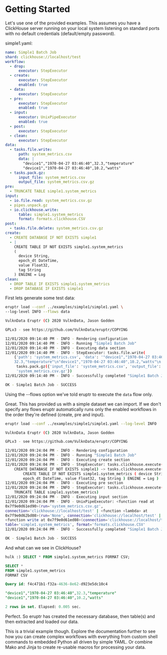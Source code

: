 # Getting Started

Let's use one of the provided examples. This assumes you have a ClickHouse 
server running on your local system listening on standard ports with no default
credentials (default/empty password).

simple1.yaml:

```yaml
name: Simple1 Batch Job
shard: clickhouse://localhost/test
workflow:
  - drop:
      executor: StepExecutor
  - create:
      executor: StepExecutor
      enabled: true
  - data:
      executor: StepExecutor
  - pre:
      executor: StepExecutor
      enabled: true
  - input:
      executor: UnixPipeExecutor
      enabled: true
  - post:
      executor: StepExecutor
  - clean:
      executor: StepExecutor
data:
  - tasks.file.write:
      path: system_metrics.csv
      data: |
        "device1","1970-04-27 03:46:40",32.3,"temperature"
        "device1","1970-04-27 03:46:40",10.2,"watts"
  - tasks.pack.gz:
      input_file: system_metrics.csv
      output_file: system_metrics.csv.gz
pre:
  - TRUNCATE TABLE simple1.system_metrics
input:
  - io.file.read: system_metrics.csv.gz
  - pipes.unpack.gz
  - io.clickhouse.write:
      table: simple1.system_metrics
      format: formats.clickhouse.CSV
post:
  - tasks.file.delete: system_metrics.csv.gz
create:
  - CREATE DATABASE IF NOT EXISTS simple1
  - |
    CREATE TABLE IF NOT EXISTS simple1.system_metrics
    (
      device String,
      epoch_dt DateTime,
      value Float32,
      tag String
    ) ENGINE = Log
clean:
  - DROP TABLE IF EXISTS simple1.system_metrics
  - DROP DATABASE IF EXISTS simple1
```

First lets generate some test data:

```bash
eruptr load --conf ../examples/simple1/simple1.yaml \
--log-level INFO --flows data

VulknData Eruptr (C) 2020 VulknData, Jason Godden

GPLv3 - see https://github.com/VulknData/eruptr/COPYING

12/01/2020 09:14:40 PM - INFO - Rendering configuration
12/01/2020 09:14:40 PM - INFO - Running "Simple1 Batch Job"
12/01/2020 09:14:40 PM - INFO - Executing data section
12/01/2020 09:14:40 PM - INFO - StepExecutor: tasks.file.write(
    {'path': 'system_metrics.csv', 'data': '"device1","1970-04-27 03:46:40",
    32.3,"temperature"\n"device1","1970-04-27 03:46:40",10.2,"watts"\n'}) ->
     tasks.pack.gz({'input_file': 'system_metrics.csv', 'output_file': 
     'system_metrics.csv.gz'})
12/01/2020 09:14:40 PM - INFO - Successfully completed "Simple1 Batch Job"

OK - Simple1 Batch Job - SUCCESS
```

Using the --flows option we've told eruptr to execute the `data` flow only.

Great. This has provided us with a simple dataset we can import. If we don't 
specify any flows eruptr automatically runs only the enabled workflows in the
order they're defined (create, pre and input).

```bash
eruptr load --conf ../examples/simple1/simple1.yaml --log-level INFO

VulknData Eruptr (C) 2020 VulknData, Jason Godden

GPLv3 - see https://github.com/VulknData/eruptr/COPYING

12/01/2020 09:24:04 PM - INFO - Rendering configuration
12/01/2020 09:24:04 PM - INFO - Running "Simple1 Batch Job"
12/01/2020 09:24:04 PM - INFO - Executing create section
12/01/2020 09:24:04 PM - INFO - StepExecutor: tasks.clickhouse.execute(
    CREATE DATABASE IF NOT EXISTS simple1) -> tasks.clickhouse.execute(
        CREATE TABLE IF NOT EXISTS simple1.system_metrics ( device String, 
        epoch_dt DateTime, value Float32, tag String ) ENGINE = Log )
12/01/2020 09:24:04 PM - INFO - Executing pre section
12/01/2020 09:24:04 PM - INFO - StepExecutor: tasks.clickhouse.execute(
    TRUNCATE TABLE simple1.system_metrics)
12/01/2020 09:24:04 PM - INFO - Executing input section
12/01/2020 09:24:04 PM - INFO - UnixPipeExecutor: <function read at 
0x7f9e0d61ed90>(run='system_metrics.csv.gz', 
connection='clickhouse://localhost/test' | <function <lambda> at 
0x7f9e0d62bd08>(run='None', connection='clickhouse://localhost/test' | 
<function write at 0x7f9e0d61ed08>(connection='clickhouse://localhost/test', 
table='simple1.system_metrics', format='formats.clickhouse.CSV'
12/01/2020 09:24:04 PM - INFO - Successfully completed "Simple1 Batch Job"

OK - Simple1 Batch Job - SUCCESS
```

And what can we see in ClickHouse?

```sql
hulk :) SELECT * FROM simple1.system_metrics FORMAT CSV;

SELECT *
FROM simple1.system_metrics
FORMAT CSV

Query id: f4c471b1-f32a-4636-8e62-d923e5dc10c4

"device1","1970-04-27 03:46:40",32.3,"temperature"
"device1","1970-04-27 03:46:40",10.2,"watts"

2 rows in set. Elapsed: 0.005 sec. 
```

Perfect. So eruptr has created the necessary database, then table(s) and then
extracted and loaded our data.

This is a trivial example though. Explore the documentation further to see how 
you can create complex workflows with everything from custom shell commands to
embedded Python all driven by simple YAML. Or combine Mako and Jinja to create
re-usable macros for processing your data.